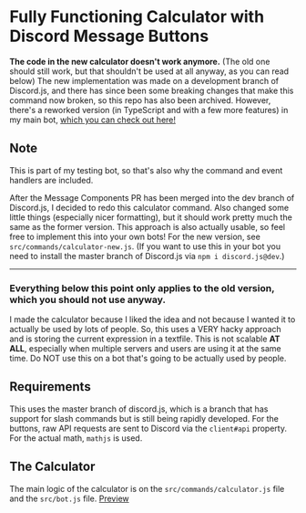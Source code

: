# Fully Functioning Calculator with Discord Message Buttons

**The code in the new calculator doesn't work anymore.** (The old one should still work, but that shouldn't be used at all anyway, as you can read below)
The new implementation was made on a development branch of Discord.js, and there has since been some breaking changes that make this command now broken, so this repo has also been archived. However, there's a reworked version (in TypeScript and with a few more features) in my main bot, [which you can check out here!](https://github.com/BaumianerNiklas/Waddle-Bot/blob/main/src/commands/Fun/calculator.ts)

## Note
This is part of my testing bot, so that's also why the command and event handlers are included. 

After the Message Components PR has been merged into the dev branch of Discord.js, I decided to redo this calculator command. Also changed some little things (especially nicer formatting), but it should work pretty much the same as the former version. This approach is also actually usable, so feel free to implement this into your own bots! For the new version, see `src/commands/calculator-new.js`. (If you want to use this in your bot you need to install the master branch of Discord.js via `npm i discord.js@dev`.)

---
### **Everything below this point only applies to the old version, which you should not use anyway.** 


I made the calculator because I liked the idea and not because I wanted it to actually be used by lots of people. So, this uses a VERY hacky approach and is storing the current expression in a textfile. This is not scalable **AT ALL**, especially when multiple servers and users are using it at the same time. Do NOT use this on a bot that's going to be actually used by people.

## Requirements

This uses the master branch of discord.js, which is a branch that has support for slash commands but is still being rapidly developed. For the buttons, raw API requests are sent to Discord via the `client#api` property.
For the actual math, `mathjs` is used.

## The Calculator

The main logic of the calculator is on the `src/commands/calculator.js` file and the `src/bot.js` file.
[Preview](https://www.reddit.com/r/discordapp/comments/nombq7/i_implemented_a_fully_functioning_calculator/?utm_source=share&utm_medium=web2x&context=3)
